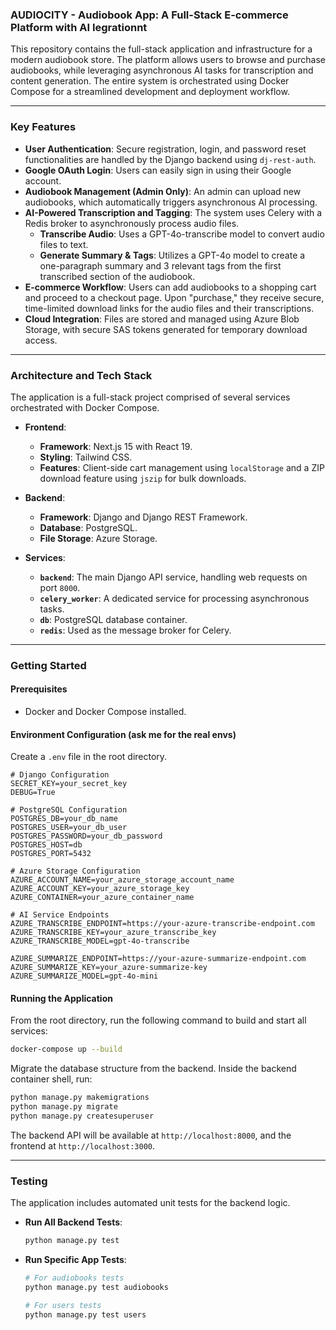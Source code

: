 ### AUDIOCITY - Audiobook App: A Full-Stack E-commerce Platform with AI Iegrationnt

This repository contains the full-stack application and infrastructure for a modern audiobook store. The platform allows users to browse and purchase audiobooks, while leveraging asynchronous AI tasks for transcription and content generation. The entire system is orchestrated using Docker Compose for a streamlined development and deployment workflow.

-----

### Key Features

  * **User Authentication**: Secure registration, login, and password reset functionalities are handled by the Django backend using `dj-rest-auth`.
  * **Google OAuth Login**: Users can easily sign in using their Google account.
  * **Audiobook Management (Admin Only)**: An admin can upload new audiobooks, which automatically triggers asynchronous AI processing.
  * **AI-Powered Transcription and Tagging**: The system uses Celery with a Redis broker to asynchronously process audio files.
      * **Transcribe Audio**: Uses a GPT-4o-transcribe model to convert audio files to text.
      * **Generate Summary & Tags**: Utilizes a GPT-4o model to create a one-paragraph summary and 3 relevant tags from the first transcribed section of the audiobook.
  * **E-commerce Workflow**: Users can add audiobooks to a shopping cart and proceed to a checkout page. Upon "purchase," they receive secure, time-limited download links for the audio files and their transcriptions.
  * **Cloud Integration**: Files are stored and managed using Azure Blob Storage, with secure SAS tokens generated for temporary download access.

-----

### Architecture and Tech Stack

The application is a full-stack project comprised of several services orchestrated with Docker Compose.

  * **Frontend**:

      * **Framework**: Next.js 15 with React 19.
      * **Styling**: Tailwind CSS.
      * **Features**: Client-side cart management using `localStorage` and a ZIP download feature using `jszip` for bulk downloads.

  * **Backend**:

      * **Framework**: Django and Django REST Framework.
      * **Database**: PostgreSQL.
      * **File Storage**: Azure Storage.

  * **Services**:

      * **`backend`**: The main Django API service, handling web requests on port `8000`.
      * **`celery_worker`**: A dedicated service for processing asynchronous tasks.
      * **`db`**: PostgreSQL database container.
      * **`redis`**: Used as the message broker for Celery.

-----

### Getting Started

#### Prerequisites

  * Docker and Docker Compose installed.

#### Environment Configuration (ask me for the real envs)

Create a `.env` file in the root directory.

```
# Django Configuration
SECRET_KEY=your_secret_key
DEBUG=True

# PostgreSQL Configuration
POSTGRES_DB=your_db_name
POSTGRES_USER=your_db_user
POSTGRES_PASSWORD=your_db_password
POSTGRES_HOST=db
POSTGRES_PORT=5432

# Azure Storage Configuration
AZURE_ACCOUNT_NAME=your_azure_storage_account_name
AZURE_ACCOUNT_KEY=your_azure_storage_key
AZURE_CONTAINER=your_azure_container_name

# AI Service Endpoints
AZURE_TRANSCRIBE_ENDPOINT=https://your-azure-transcribe-endpoint.com
AZURE_TRANSCRIBE_KEY=your_azure_transcribe_key
AZURE_TRANSCRIBE_MODEL=gpt-4o-transcribe

AZURE_SUMMARIZE_ENDPOINT=https://your-azure-summarize-endpoint.com
AZURE_SUMMARIZE_KEY=your_azure-summarize-key
AZURE_SUMMARIZE_MODEL=gpt-4o-mini
```

#### Running the Application

From the root directory, run the following command to build and start all services:

```bash
docker-compose up --build
```

Migrate the database structure from the backend. Inside the backend container shell, run:

```bash
python manage.py makemigrations
python manage.py migrate
python manage.py createsuperuser
```

The backend API will be available at `http://localhost:8000`, and the frontend at `http://localhost:3000`.

-----

### Testing

The application includes automated unit tests for the backend logic.

  * **Run All Backend Tests**:
    ```bash
    python manage.py test
    ```
  * **Run Specific App Tests**:
    ```bash
    # For audiobooks tests
    python manage.py test audiobooks

    # For users tests
    python manage.py test users
    ```


